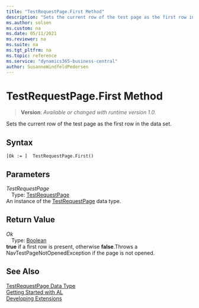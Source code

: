 ```yaml
---
title: "TestRequestPage.First Method"
description: "Sets the current row of the test page as the first row in the data set."
ms.author: solsen
ms.custom: na
ms.date: 05/11/2021
ms.reviewer: na
ms.suite: na
ms.tgt_pltfrm: na
ms.topic: reference
ms.service: "dynamics365-business-central"
author: SusanneWindfeldPedersen
---
```

[//]: # (START>DO_NOT_EDIT)
[//]: # (IMPORTANT:Do not edit any of the content between here and the END>DO_NOT_EDIT.)
[//]: # (Any modifications should be made in the .xml files in the ModernDev repo.)
# TestRequestPage.First Method
> **Version**: _Available or changed with runtime version 1.0._

Sets the current row of the test page as the first row in the data set.


## Syntax
```
[Ok := ]  TestRequestPage.First()
```

## Parameters
*TestRequestPage*  
&emsp;Type: [TestRequestPage](testrequestpage-data-type.md)  
An instance of the [TestRequestPage](testrequestpage-data-type.md) data type.

## Return Value
*Ok*  
&emsp;Type: [Boolean](../boolean/boolean-data-type.md)  
**true** if a first row is present, otherwise **false**.Throws a NavTestPageNotOpenedException if the page is not opened.
      


[//]: # (IMPORTANT: END>DO_NOT_EDIT)
## See Also
[TestRequestPage Data Type](testrequestpage-data-type.md)  
[Getting Started with AL](../../devenv-get-started.md)  
[Developing Extensions](../../devenv-dev-overview.md)